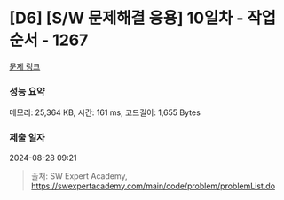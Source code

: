 # [D6] [S/W 문제해결 응용] 10일차 - 작업순서 - 1267 

[문제 링크](https://swexpertacademy.com/main/code/problem/problemDetail.do?contestProbId=AV18TrIqIwUCFAZN) 

### 성능 요약

메모리: 25,364 KB, 시간: 161 ms, 코드길이: 1,655 Bytes

### 제출 일자

2024-08-28 09:21



> 출처: SW Expert Academy, https://swexpertacademy.com/main/code/problem/problemList.do